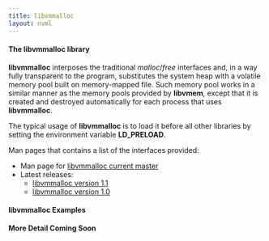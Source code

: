 ```yaml
---
title: libvmmalloc
layout: nvml
---
```


#### The libvmmalloc library

**libvmmalloc** interposes the traditional _malloc_/_free_ interfaces and,
in a way fully transparent to the program, substitutes the system heap
with a volatile memory pool built on memory-mapped file.  Such memory pool
works in a similar manner as the memory pools provided by **libvmem**,
except that it is created and destroyed automatically for each process
that uses **libvmmalloc**.

The typical usage of **libvmmalloc** is to load it before all other libraries
by setting the environment variable **LD_PRELOAD**.

Man pages that contains a list of the interfaces provided:

* Man page for [libvmmalloc current master](../manpages/master/libvmmalloc.3.html)
* Latest releases:
   * [libvmmalloc version 1.1](../manpages/v1.1/libvmmalloc.3.html)
   * [libvmmalloc version 1.0](../manpages/v1.0/libvmmalloc.3.html)

#### libvmmalloc Examples

**More Detail Coming Soon**

<code data-gist-id='krzycz/3946013194219da6b8f0' data-gist-file='manpage.sh' data-gist-line='37-40' data-gist-highlight-line='40' data-gist-hide-footer='true'></code>
